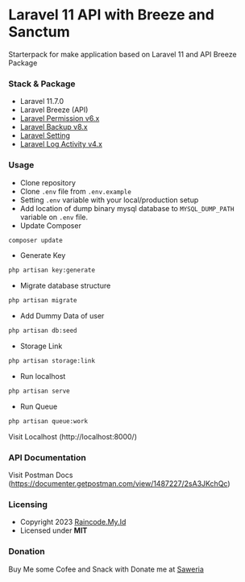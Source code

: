 # Laravel 11 API with Breeze and Sanctum

Starterpack for make application based on Laravel 11 and API Breeze Package

### Stack & Package

-   Laravel 11.7.0
-   Laravel Breeze (API)
-   [Laravel Permission v6.x](https://spatie.be/docs/laravel-permission/v6/introduction)
-   [Laravel Backup v8.x](https://spatie.be/docs/laravel-backup/v8/introduction)
-   [Laravel Setting](https://github.com/spatie/laravel-settings)
-   [Laravel Log Activity v4.x](https://spatie.be/docs/laravel-activitylog/v4/introduction)

### Usage

-   Clone repository
-   Clone `.env` file from `.env.example`
-   Setting `.env` variable with your local/production setup
-   Add location of dump binary mysql database to `MYSQL_DUMP_PATH` variable on `.env` file.
-   Update Composer

```bash
composer update
```

-   Generate Key

```bash
php artisan key:generate
```

-   Migrate database structure

```bash
php artisan migrate
```

-   Add Dummy Data of user

```bash
php artisan db:seed
```

-   Storage Link

```bash
php artisan storage:link
```

-   Run localhost

```bash
php artisan serve
```

-   Run Queue

```bash
php artisan queue:work
```

Visit Localhost (http://localhost:8000/)

### API Documentation

Visit Postman Docs (https://documenter.getpostman.com/view/1487227/2sA3JKchQc)

### Licensing

-   Copyright 2023 [Raincode.My.Id](https://raincode.my.id)
-   Licensed under **MIT**

### Donation

Buy Me some Cofee and Snack with Donate me at [Saweria](https://saweria.co/raincodemyid)
